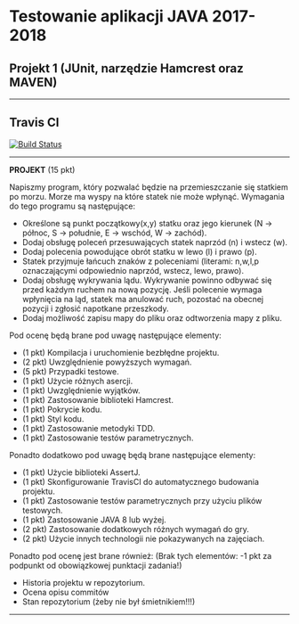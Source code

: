 ﻿# Testowanie aplikacji JAVA 2017-2018
## Projekt 1 (JUnit, narzędzie Hamcrest oraz MAVEN)

-----------------------

## Travis CI
[![Build Status](https://travis-ci.com/TestowanieJAVA2017-2018Gr3/projekt1-sakovski.svg?token=ZoNpgtoCyELsp2h1fsEL&branch=master)](https://travis-ci.com/TestowanieJAVA2017-2018Gr3/projekt1-sakovski)

-----------------------

**PROJEKT** (15 pkt)

Napiszmy program, który pozwalać będzie na przemieszczanie się statkiem po morzu. Morze ma wyspy na które statek nie może wpłynąć.
Wymagania do tego programu są następujące:
- Określone są punkt początkowy(x,y) statku oraz jego kierunek (N -> północ, S -> południe, E -> wschód, W -> zachód).
- Dodaj obsługę poleceń przesuwających statek naprzód (n) i wstecz (w).
- Dodaj polecenia powodujące obrót statku w lewo (l) i prawo (p).
- Statek przyjmuje łańcuch znaków z poleceniami (literami: n,w,l,p oznaczającymi odpowiednio naprzód,
wstecz, lewo, prawo).
- Dodaj obsługę wykrywania lądu. Wykrywanie powinno odbywać się przed każdym ruchem na
nową pozycję. Jeśli polecenie wymaga wpłynięcia na ląd, statek ma anulować ruch, pozostać
na obecnej pozycji i zgłosić napotkane przeszkody.
- Dodaj możliwość zapisu mapy do pliku oraz odtworzenia mapy z pliku.

Pod ocenę będą brane pod uwagę następujące elementy:
- (1 pkt) Kompilacja i uruchomienie bezbłędne projektu.
- (2 pkt) Uwzględnienie powyższych wymagań.
- (5 pkt) Przypadki testowe.
- (1 pkt) Użycie różnych asercji.
- (1 pkt) Uwzględnienie wyjątków.
- (1 pkt) Zastosowanie biblioteki Hamcrest.
- (1 pkt) Pokrycie kodu.
- (1 pkt) Styl kodu.
- (1 pkt) Zastosowanie metodyki TDD.
- (1 pkt) Zastosowanie testów parametrycznych.

Ponadto dodatkowo pod uwagę będą brane następujące elementy:

- (1 pkt) Użycie biblioteki AssertJ.
- (1 pkt) Skonfigurowanie TravisCI do automatycznego budowania projektu.
- (1 pkt) Zastosowanie testów parametrycznych przy użyciu plików testowych.
- (1 pkt) Zastosowanie JAVA 8 lub wyżej.
- (2 pkt) Zastosowanie dodatkowych różnych wymagań do gry.
- (2 pkt) Użycie innych technologii nie pokazywanych na zajęciach.

Ponadto pod ocenę jest brane również: (Brak tych elementów: -1 pkt za
podpunkt od obowiązkowej punktacji zadania!)
- Historia projektu w repozytorium.
- Ocena opisu commitów
- Stan repozytorium (żeby nie był śmietnikiem!!!)

-------------------------
